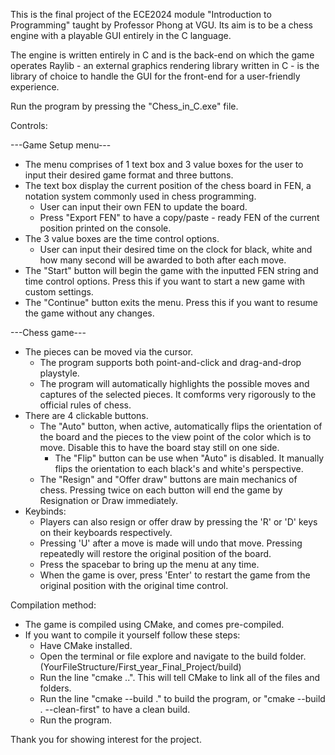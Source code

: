 This is the final project of the ECE2024 module "Introduction to Programming" taught by Professor Phong at VGU. Its aim is to be a chess engine with a playable GUI entirely in the C language.

The engine is written entirely in C and is the back-end on which the game operates
Raylib - an external graphics rendering library written in C - is the library of choice to handle the GUI for the front-end for a user-friendly experience.

Run the program by pressing the "Chess_in_C.exe" file.

Controls:

---Game Setup menu---
- The menu comprises of 1 text box and 3 value boxes for the user to input their desired game format and three buttons.
- The text box display the current position of the chess board in FEN, a notation system commonly used in chess programming.
  - User can input their own FEN to update the board.
  - Press "Export FEN" to have a copy/paste - ready FEN of the current position printed on the console.
- The 3 value boxes are the time control options.
  - User can input their desired time on the clock for black, white and how many second will be awarded to both after each move.
- The "Start" button will begin the game with the inputted FEN string and time control options. Press this if you want to start a new game with custom settings.
- The "Continue" button exits the menu. Press this if you want to resume the game without any changes.

---Chess game---
- The pieces can be moved via the cursor.
  - The program supports both point-and-click and drag-and-drop playstyle.
  - The program will automatically highlights the possible moves and captures of the selected pieces. It comforms very rigorously to the official rules of chess.
- There are 4 clickable buttons.
  - The "Auto" button, when active, automatically flips the orientation of the board and the pieces to the view point of the color which is to move. Disable this to have the board stay still on one side.
    - The "Flip" button can be use when "Auto" is disabled. It manually flips the orientation to each black's and white's perspective.
  - The "Resign" and "Offer draw" buttons are main mechanics of chess. Pressing twice on each button will end the game by Resignation or Draw immediately.
- Keybinds:
  - Players can also resign or offer draw by pressing the 'R' or 'D' keys on their keyboards respectively.
  - Pressing 'U' after a move is made will undo that move. Pressing repeatedly will restore the original position of the board.
  - Press the spacebar to bring up the menu at any time.
  - When the game is over, press 'Enter' to restart the game from the original position with the original time control.
 
Compilation method:

- The game is compiled using CMake, and comes pre-compiled.
- If you want to compile it yourself follow these steps:
  - Have CMake installed.
  - Open the terminal or file explore and navigate to the build folder. (YourFileStructure/First_year_Final_Project/build)
  - Run the line "cmake ..". This will tell CMake to link all of the files and folders.
  - Run the line "cmake --build ." to build the program, or "cmake --build . --clean-first" to have a clean build.
  - Run the program.
 
Thank you for showing interest for the project.
